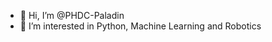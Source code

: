 - 👋 Hi, I’m @PHDC-Paladin
- 👀 I’m interested in Python, Machine Learning and Robotics

<!---
PHDC-Paladin/PHDC-Paladin is a ✨ special ✨ repository because its `README.md` (this file) appears on your GitHub profile.
You can click the Preview link to take a look at your changes.
--->
